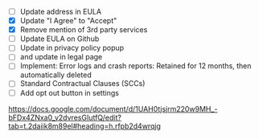 - [ ] Update address in EULA
- [x] Update "I Agree" to "Accept"
- [x] Remove mention of 3rd party services
- [ ] Update EULA on Github
- [ ] Update in privacy policy popup
- [ ] and update in legal page
- [ ] Implement: Error logs and crash reports: Retained for 12 months, then automatically deleted
- [ ] Standard Contractual Clauses (SCCs)
- [ ] Add opt out button in settings

https://docs.google.com/document/d/1UAH0tjsjrm220w9MH_-bFDx4ZNxa0_v2dvresGIutfQ/edit?tab=t.2daiik8m89el#heading=h.rfpb2d4wrqjg